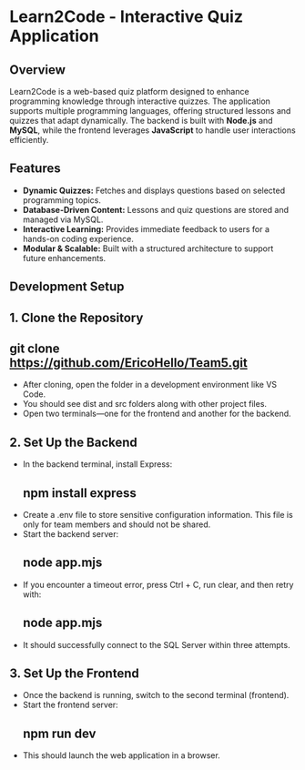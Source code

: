 # Learn2Code - Interactive Quiz Application

## Overview
Learn2Code is a web-based quiz platform designed to enhance programming knowledge through interactive quizzes. The application supports multiple programming languages, offering structured lessons and quizzes that adapt dynamically. The backend is built with **Node.js** and **MySQL**, while the frontend leverages **JavaScript** to handle user interactions efficiently.

## Features
- **Dynamic Quizzes:** Fetches and displays questions based on selected programming topics.
- **Database-Driven Content:** Lessons and quiz questions are stored and managed via MySQL.
- **Interactive Learning:** Provides immediate feedback to users for a hands-on coding experience.
- **Modular & Scalable:** Built with a structured architecture to support future enhancements.
  
## Development Setup
## 1. Clone the Repository ##
 
## git clone https://github.com/EricoHello/Team5.git
- After cloning, open the folder in a development environment like VS Code.
- You should see dist and src folders along with other project files.
- Open two terminals—one for the frontend and another for the backend.

## 2. Set Up the Backend

- In the backend terminal, install Express:
  ##    npm install express
- Create a .env file to store sensitive configuration information. This file is only for team members and should not be shared.
- Start the backend server:
  ##    node app.mjs
- If you encounter a timeout error, press Ctrl + C, run clear, and then retry with:
  ##    node app.mjs
- It should successfully connect to the SQL Server within three attempts.

## 3. Set Up the Frontend

- Once the backend is running, switch to the second terminal (frontend).
- Start the frontend server:
   ## npm run dev
- This should launch the web application in a browser.
